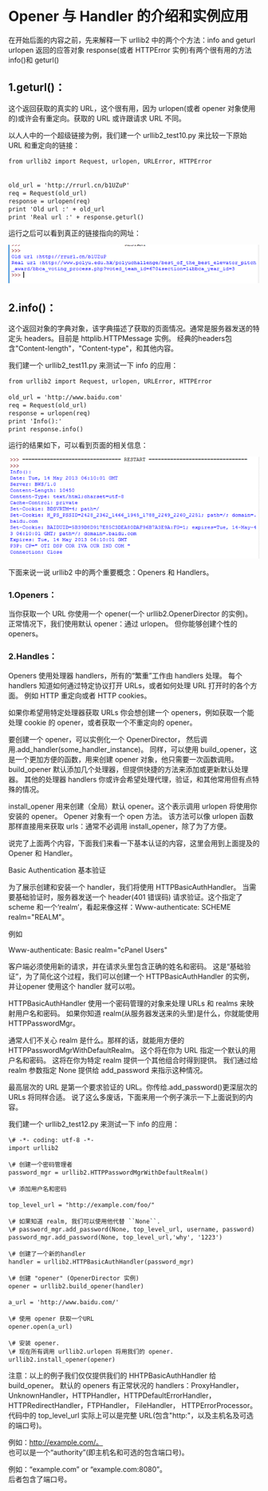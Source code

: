 # Opener 与 Handler 的介绍和实例应用

在开始后面的内容之前，先来解释一下 urllib2 中的两个个方法：info and geturl 
urlopen 返回的应答对象 response(或者 HTTPError 实例)有两个很有用的方法 info()和 geturl()

## 1.geturl()：

这个返回获取的真实的 URL，这个很有用，因为 urlopen(或者 opener 对象使用的)或许会有重定向。获取的 URL 或许跟请求 URL 不同。

以人人中的一个超级链接为例，我们建一个 urllib2_test10.py 来比较一下原始 URL 和重定向的链接：

```
from urllib2 import Request, urlopen, URLError, HTTPError  
  
  
old_url = 'http://rrurl.cn/b1UZuP'  
req = Request(old_url)  
response = urlopen(req)    
print 'Old url :' + old_url  
print 'Real url :' + response.geturl()  
```

运行之后可以看到真正的链接指向的网址：

![](images/2.png)

## 2.info()：

这个返回对象的字典对象，该字典描述了获取的页面情况。通常是服务器发送的特定头 headers。目前是 httplib.HTTPMessage 实例。
经典的headers包含"Content-length"，"Content-type"，和其他内容。

我们建一个 urllib2_test11.py 来测试一下 info 的应用：

```
from urllib2 import Request, urlopen, URLError, HTTPError  
  
old_url = 'http://www.baidu.com'  
req = Request(old_url)  
response = urlopen(req)    
print 'Info():'  
print response.info()  
```

运行的结果如下，可以看到页面的相关信息：

![](images/3.png)

下面来说一说 urllib2 中的两个重要概念：Openers 和 Handlers。

### 1.Openers：

当你获取一个 URL 你使用一个 opener(一个 urllib2.OpenerDirector 的实例)。
正常情况下，我们使用默认 opener：通过 urlopen。
但你能够创建个性的 openers。

### 2.Handles：

Openers 使用处理器 handlers，所有的“繁重”工作由 handlers 处理。
每个 handlers 知道如何通过特定协议打开 URLs，或者如何处理 URL 打开时的各个方面。
例如 HTTP 重定向或者 HTTP cookies。

如果你希望用特定处理器获取 URLs 你会想创建一个 openers，例如获取一个能处理 cookie 的 opener，或者获取一个不重定向的 opener。

要创建一个 opener，可以实例化一个 OpenerDirector，
然后调用.add\_handler(some\_handler\_instance)。
同样，可以使用 build\_opener，这是一个更加方便的函数，用来创建 opener 对象，他只需要一次函数调用。
build_opener 默认添加几个处理器，但提供快捷的方法来添加或更新默认处理器。
其他的处理器 handlers 你或许会希望处理代理，验证，和其他常用但有点特殊的情况。

install\_opener 用来创建（全局）默认 opener。这个表示调用 urlopen 将使用你安装的 opener。
Opener 对象有一个 open 方法。
该方法可以像 urlopen 函数那样直接用来获取 urls：通常不必调用 install\_opener，除了为了方便。

说完了上面两个内容，下面我们来看一下基本认证的内容，这里会用到上面提及的 Opener 和 Handler。

Basic Authentication 基本验证

为了展示创建和安装一个 handler，我们将使用 HTTPBasicAuthHandler。
当需要基础验证时，服务器发送一个 header(401 错误码) 请求验证。这个指定了 scheme 和一个‘realm’，看起来像这样：Www-authenticate: SCHEME realm="REALM"。

例如

Www-authenticate: Basic realm="cPanel Users"

客户端必须使用新的请求，并在请求头里包含正确的姓名和密码。
这是“基础验证”，为了简化这个过程，我们可以创建一个 HTTPBasicAuthHandler 的实例，并让opener 使用这个 handler 就可以啦。

HTTPBasicAuthHandler 使用一个密码管理的对象来处理 URLs 和 realms 来映射用户名和密码。
如果你知道 realm(从服务器发送来的头里)是什么，你就能使用 HTTPPasswordMgr。

通常人们不关心 realm 是什么。那样的话，就能用方便的 HTTPPasswordMgrWithDefaultRealm。
这个将在你为 URL 指定一个默认的用户名和密码。
这将在你为特定 realm 提供一个其他组合时得到提供。
我们通过给 realm 参数指定 None 提供给 add_password 来指示这种情况。

最高层次的 URL 是第一个要求验证的 URL。你传给.add_password()更深层次的 URLs 将同样合适。
说了这么多废话，下面来用一个例子演示一下上面说到的内容。

我们建一个 urllib2_test12.py 来测试一下 info 的应用：

```
\# -*- coding: utf-8 -*-  
import urllib2  
  
\# 创建一个密码管理者  
password_mgr = urllib2.HTTPPasswordMgrWithDefaultRealm()  
  
\# 添加用户名和密码  
  
top_level_url = "http://example.com/foo/"  
  
\# 如果知道 realm, 我们可以使用他代替 ``None``.  
\# password_mgr.add_password(None, top_level_url, username, password)  
password_mgr.add_password(None, top_level_url,'why', '1223')  
  
\# 创建了一个新的handler  
handler = urllib2.HTTPBasicAuthHandler(password_mgr)  
  
\# 创建 "opener" (OpenerDirector 实例)  
opener = urllib2.build_opener(handler)  
  
a_url = 'http://www.baidu.com/'  
  
\# 使用 opener 获取一个URL  
opener.open(a_url)  
  
\# 安装 opener.  
\# 现在所有调用 urllib2.urlopen 将用我们的 opener.  
urllib2.install_opener(opener)  
```  
   

注意：以上的例子我们仅仅提供我们的 HHTPBasicAuthHandler 给 build_opener。
默认的 openers 有正常状况的 handlers：ProxyHandler，UnknownHandler，HTTPHandler，HTTPDefaultErrorHandler， HTTPRedirectHandler，FTPHandler， FileHandler， HTTPErrorProcessor。
代码中的 top\_level\_url 实际上可以是完整 URL(包含"http:"，以及主机名及可选的端口号)。

例如：http://example.com/。  
也可以是一个“authority”(即主机名和可选的包含端口号)。

例如：“example.com” or “example.com:8080”。  
后者包含了端口号。